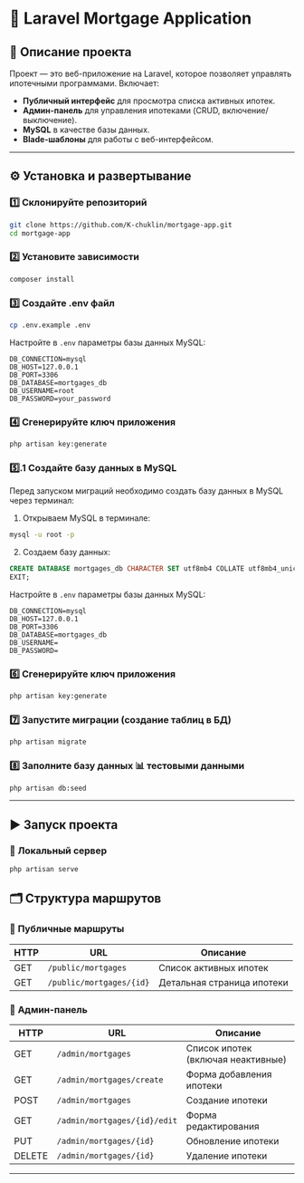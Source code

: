 # 📌 Laravel Mortgage Application

## 🚀 Описание проекта
Проект — это веб-приложение на Laravel, которое позволяет управлять ипотечными программами. Включает:
- **Публичный интерфейс** для просмотра списка активных ипотек.
- **Админ-панель** для управления ипотеками (CRUD, включение/выключение).
- **MySQL** в качестве базы данных.
- **Blade-шаблоны** для работы с веб-интерфейсом.

---

## ⚙️ Установка и развертывание

### 1️⃣ **Склонируйте репозиторий**

```bash
git clone https://github.com/K-chuklin/mortgage-app.git
cd mortgage-app
```

### 2️⃣ **Установите зависимости**

```bash
composer install
```

### 3️⃣ **Создайте .env файл**

```bash
cp .env.example .env
```

Настройте в `.env` параметры базы данных MySQL:

```env
DB_CONNECTION=mysql
DB_HOST=127.0.0.1
DB_PORT=3306
DB_DATABASE=mortgages_db
DB_USERNAME=root
DB_PASSWORD=your_password
```

### 4️⃣ **Сгенерируйте ключ приложения**

```bash
php artisan key:generate
```

### 5️⃣.1 **Создайте базу данных в MySQL**

Перед запуском миграций необходимо создать базу данных в MySQL через терминал:

1. Открываем MySQL в терминале:

```bash
mysql -u root -p
```

2. Создаем базу данных:

```sql
CREATE DATABASE mortgages_db CHARACTER SET utf8mb4 COLLATE utf8mb4_unicode_ci;
EXIT;
```


Настройте в `.env` параметры базы данных MySQL:

```env
DB_CONNECTION=mysql
DB_HOST=127.0.0.1
DB_PORT=3306
DB_DATABASE=mortgages_db
DB_USERNAME= 
DB_PASSWORD=
```

### 6️⃣ **Сгенерируйте ключ приложения**
```bash
php artisan key:generate
```

### 7️⃣ **Запустите миграции** (создание таблиц в БД)

```bash
php artisan migrate
```

### 8️⃣ **Заполните базу данных 📊 тестовыми данными**

```bash
php artisan db:seed
```

---

## ▶️ Запуск проекта

### 📡 **Локальный сервер**

```bash
php artisan serve
```

## 🗂️ Структура маршрутов

### 🔹 **Публичные маршруты**

| HTTP | URL                     | Описание                   |
| ---- | ----------------------- | -------------------------- |
| GET  | `/public/mortgages`     | Список активных ипотек     |
| GET  | `/public/mortgages/{id}`| Детальная страница ипотеки |

### 🔹 **Админ-панель**

| HTTP   | URL                          | Описание                           |
| ------ | ---------------------------- | ---------------------------------- |
| GET    | `/admin/mortgages`           | Список ипотек (включая неактивные) |
| GET    | `/admin/mortgages/create`    | Форма добавления ипотеки           |
| POST   | `/admin/mortgages`           | Создание ипотеки                   |
| GET    | `/admin/mortgages/{id}/edit` | Форма редактирования               |
| PUT    | `/admin/mortgages/{id}`      | Обновление ипотеки                 |
| DELETE | `/admin/mortgages/{id}`      | Удаление ипотеки                   |

---
